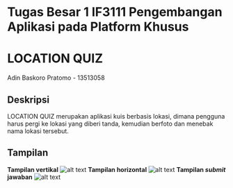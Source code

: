 # Tugas Besar 1 IF3111 Pengembangan Aplikasi pada Platform Khusus
# LOCATION QUIZ
Adin Baskoro Pratomo - 13513058

## Deskripsi
LOCATION QUIZ merupakan aplikasi kuis berbasis lokasi, dimana pengguna harus pergi ke lokasi yang diberi tanda, kemudian berfoto dan menebak nama lokasi tersebut.

## Tampilan
**Tampilan vertikal**
![alt text](http://i.imgur.com/40aNiyD.png)
**Tampilan horizontal**
![alt text](http://i.imgur.com/Ov1kjIs.png)
**Tampilan *submit* jawaban**
![alt text](http://i.imgur.com/k2xJoaf.png)
